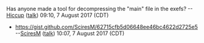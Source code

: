 Has anyone made a tool for decompressing the "main" file in the exefs?
--[Hiccup](User:Hiccup "wikilink")
([talk](User%20talk:Hiccup.md "wikilink")) 09:10, 7 August 2017 (CDT)

  - <https://gist.github.com/SciresM/62715cfb5d06648ee46bc4622d2725e5>
    --[SciresM](User:SciresM "wikilink")
    ([talk](User%20talk:SciresM.md "wikilink")) 10:07, 7 August 2017
    (CDT)
